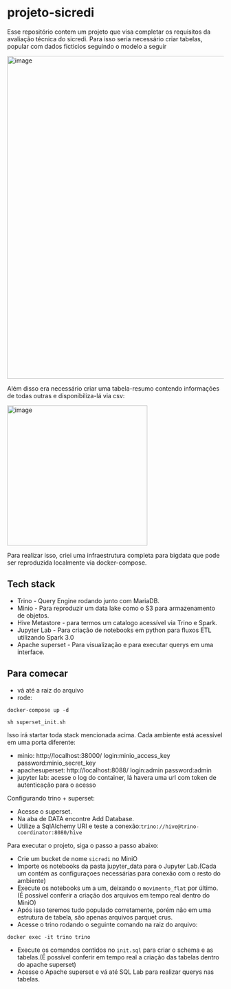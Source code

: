 # projeto-sicredi


Esse repositório contem um projeto que visa completar os requisitos da avaliação técnica do sicredi. Para isso seria necessário criar tabelas, popular com dados ficticios seguindo o modelo a seguir 

<img width="751" alt="image" src="https://user-images.githubusercontent.com/64164029/209675476-890fda92-3c14-4297-977e-730652e61577.png">

Além disso era necessário criar uma tabela-resumo contendo informações de todas outras e disponibiliza-lá via csv:

<img width="326" alt="image" src="https://user-images.githubusercontent.com/64164029/209675837-c912a1a0-9317-4cd0-8e07-b6882f45d515.png">

Para realizar isso, criei uma infraestrutura completa para bigdata que pode ser reproduzida localmente via docker-compose.

## Tech stack
* Trino - Query Engine rodando junto com MariaDB.
* Minio - Para reproduzir um data lake como o S3 para armazenamento de objetos.
* Hive Metastore - para termos um catalogo acessível via Trino e Spark.
* Jupyter Lab - Para criação de notebooks em python para fluxos ETL utilizando Spark 3.0
* Apache superset - Para visualização e para executar querys em uma interface.


## Para comecar
* vá até a raiz do arquivo 
* rode: 
```
docker-compose up -d
```
```
sh superset_init.sh
```

Isso irá startar toda stack mencionada acima. Cada ambiente está acessível em uma porta diferente:

* minio: http://localhost:38000/ login:minio_access_key password:minio_secret_key
* apachesuperset: http://localhost:8088/ login:admin password:admin
* jupyter lab: acesse o log do container, lá havera uma url com token de autenticação para o acesso

Configurando trino + superset:
* Acesse o superset.
* Na aba de DATA encontre Add Database.
* Utilize a SqlAlchemy URI e teste a conexão:`trino://hive@trino-coordinator:8080/hive`

Para executar o projeto, siga o passo a passo abaixo:

* Crie um bucket de nome `sicredi` no MiniO
* Importe os notebooks da pasta jupyter_data para o Jupyter Lab.(Cada um contém as configuraçoes necessárias para conexão com o resto do ambiente)
* Execute os notebooks um a um, deixando o `movimento_flat` por último.(É possível conferir a criação dos arquivos em tempo real dentro do MiniO)
* Após isso teremos tudo populado corretamente, porém não em uma estrutura de tabela, são apenas arquivos parquet crus.
* Acesse o trino rodando o seguinte comando na raiz do arquivo:
```
docker exec -it trino trino
```
* Execute os comandos contidos no `init.sql` para criar o schema e as tabelas.(É possível conferir em tempo real a criação das tabelas dentro do apache superset)
* Acesse o Apache superset e vá até SQL Lab para realizar querys nas tabelas.

